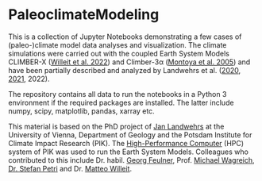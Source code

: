 # PaleoclimateModeling

This is a collection of Jupyter Notebooks demonstrating a few cases of (paleo-)climate model data analyses and visualization. 
The climate simulations were carried out with the coupled Earth System Models CLIMBER-X ([Willeit et al. 2022](https://doi.org/10.5194/gmd-15-5905-2022)) and Climber-3α ([Montoya et al. 2005](https://doi.org/10.1007/s00382-005-0044-1)) and have been partially described and analyzed by Landwehrs et al. ([2020](https://doi.org/10.1016/j.epsl.2020.116174), [2021](https://doi.org/10.1029/2020PA004134), 2022).

The repository contains all data to run the notebooks in a Python 3 environment if the required packages are installed. The latter include numpy, scipy, matplotlib, pandas, xarray etc.

This material is based on the PhD project of [Jan Landwehrs](https://orcid.org/0000-0002-6142-2237) at the University of Vienna, Department of Geology and the Potsdam Institute for Climate Impact Research (PIK). The [High-Performance Computer](https://www.pik-potsdam.de/en/institute/about/it-services/hpc) (HPC) system of PIK was used to run the Earth System Models. Colleagues who contributed to this include Dr. habil. [Georg Feulner](https://www.pik-potsdam.de/members/feulner), Prof. [Michael Wagreich](https://geologie.univie.ac.at/wiss-mitarbeiter/michael-wagreich/), [Dr. Stefan Petri](https://www.pik-potsdam.de/members/petri) and Dr. [Matteo Willeit](https://www.pik-potsdam.de/members/willeit). 


